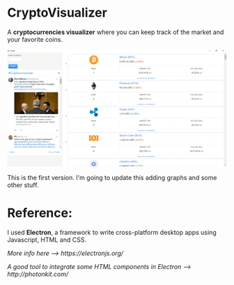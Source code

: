 # CryptoVisualizer
A <b>cryptocurrencies visualizer</b> where you can keep track of the market and your favorite coins.

![Crypto](/img/crypto.png)

This is the first version. I'm going to update this adding graphs and some other stuff.

# Reference:

<p>I used <b>Electron</b>, a framework to write cross-platform desktop apps using Javascript, HTML and CSS.</p>
<p><i>More info here --> https://electronjs.org/ </i></p>

<p><i>A good tool to integrate some HTML components in Electron --> http://photonkit.com/</i></p>

